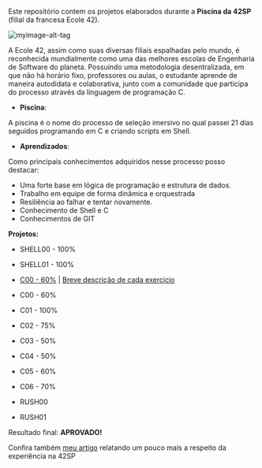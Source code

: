 Este repositório contem os projetos elaborados durante a **Piscina da 42SP** (filial da francesa Ecole 42).


![myimage-alt-tag](https://media-exp1.licdn.com/dms/image/C4D16AQFS_p1Vs1a4gw/profile-displaybackgroundimage-shrink_350_1400/0/1620075364105?e=1626912000&v=beta&t=7wuU9KeayBIsp17xeFiC3pgaBKYxKz7O40KsoYFbTRE)

A Ecole 42, assim como suas diversas filiais espalhadas pelo mundo, é reconhecida mundialmente como uma das melhores escolas de Engenharia de Software do planeta.
Possuindo uma metodologia desentralizada, em que não há horário fixo, professores ou aulas, o estudante aprende de maneira autodidata e colaborativa,
junto com a comunidade que participa do processo através da linguagem de programação C.

 - **Piscina**:
 
A piscina é o nome do processo de seleção imersivo no qual passei 21 dias seguidos programando em C e criando scripts em Shell.

 - **Aprendizados**:
 
Como principais conhecimentos adquiridos nesse processo posso destacar:

 - Uma forte base em lógica de programação e estrutura de dados.
 - Trabalho em equipe de forma dinâmica e orquestrada
 - Resiliência ao falhar e tentar novamente.
 - Conhecimento de Shell e C
 - Conhecimentos de GIT
 
 **Projetos:** 
 - SHELL00 - 100%
 - SHELL01 - 100%

 - [C00 - 60%](42sp_projects/C00/) | [Breve descrição de cada exercicio](42sp_projects/C00/readmeC00.md)

 - C00 - 60%
 - C01 - 100%
 - C02 - 75%
 - C03 - 50%
 - C04 - 50%
 - C05 - 60%
 - C06 - 70%
 - RUSH00
 - RUSH01

Resultado final: **APROVADO!**

Confira também [meu artigo](https://www.linkedin.com/pulse/o-que-20-dias-em-uma-das-melhores-escolas-de-software-pedro-moreira/?trackingId=DI8HeFoUSaafAqkXbKaC9Q%3D%3D) relatando um pouco mais a respeito da experiência na 42SP
